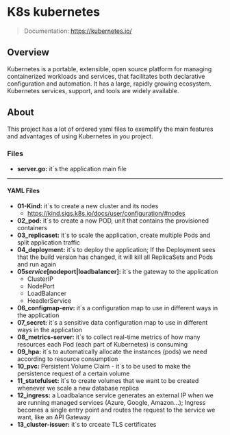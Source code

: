 # K8s kubernetes

> Documentation: https://kubernetes.io/

## Overview

Kubernetes is a portable, extensible, open source platform for managing containerized workloads and services, that facilitates both declarative configuration and automation. It has a large, rapidly growing ecosystem. Kubernetes services, support, and tools are widely available.

## About

This project has a lot of ordered yaml files to exemplify the main features and advantages of using Kubernetes in you project.

### Files

- **server.go:** it´s the application main file

---

#### YAML Files

- **01-Kind:** it´s to create a new cluster and its nodes
  - https://kind.sigs.k8s.io/docs/user/configuration/#nodes
- **02_pod:** it´s to create a now POD, unit that contains the provisioned containers
- **03_replicaset:** it´s to scale the application, create multiple Pods and split application traffic
- **04_deployment:** it´s to deploy the application; If the Deployment sees that the build version has changed, it will kill all ReplicaSets and Pods and run again
- **05*service*[nodeport|loadbalancer]:** it´s the gateway to the application
  - ClusterIP
  - NodePort
  - LoadBalancer
  - HeadlerService
- **06_configmap-env:** it´s a configuration map to use in different ways in the application
- **07_secret:** it´s a sensitive data configuration map to use in different ways in the application
- **08_metrics-server:** it´s to collect real-time metrics of how many resources each Pod (each part of Kubernetes) is consuming
- **09_hpa:** it´s to automatically allocate the instances (pods) we need according to resource consumption
- **10_pvc:** Persistent Volume Claim - it´s to be used to make the persistence request of a certain volume
- **11_statefulset:** it´s to create volumes that we want to be created whenever we scale a new database replica
- **12_ingress:** a Loadbalance service generates an external IP when we are running managed services (Azure, Google, Amazon...); Ingress becomes a single entry point and routes the request to the service we want, like an API Gateway
- **13_cluster-issuer:** it´s to crceate TLS certificates
